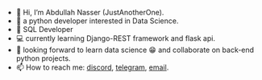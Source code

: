- 👋 Hi, I’m Abdullah Nasser (JustAnotherOne).
- 👀 a python developer interested in Data Science.
- 🍃 SQL Developer
- 💻 currently learning Django-REST framework and flask api.
- 💞️ looking forward to learn data science 😁 and collaborate on back-end python projects.
- 📫 How to reach me: <a href="https://discord.com/users/alwaysbecalm" target="_blank">discord</a>, <a href="https://t.me/AlwaysBeCalm" target="_blank">telegram</a>, <a href="mailto:abdullah-nasser-@outlook.com?subject=feedback" target="_blank">email</a>.

<!---
AlwaysBeCalm/AlwaysBeCalm is a ✨ special ✨ repository because its `README.md` (this file) appears on your GitHub profile.
You can click the Preview link to take a look at your changes.
--->
